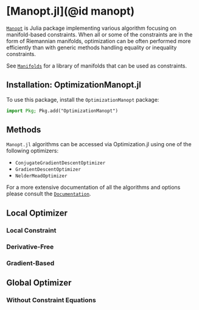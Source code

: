 # [Manopt.jl](@id manopt)
[`Manopt`](https://github.com/JuliaManifolds/Manopt.jl) is Julia package implementing various algorithm focusing on manifold-based constraints. When all or some of the constraints are in the form of Riemannian manifolds, optimization can be often performed more efficiently than with generic methods handling equality or inequality constraints.

See [`Manifolds`](https://github.com/JuliaManifolds/Manifolds.jl) for a library of manifolds that can be used as constraints.

## Installation: OptimizationManopt.jl

To use this package, install the `OptimizationManopt` package:

```julia
import Pkg; Pkg.add("OptimizationManopt")
```

## Methods

`Manopt.jl` algorithms can be accessed via Optimization.jl using one of the following optimizers:

- `ConjugateGradientDescentOptimizer`
- `GradientDescentOptimizer`
- `NelderMeadOptimizer`

For a more extensive documentation of all the algorithms and options please consult the [`Documentation`](https://manoptjl.org/stable/).

## Local Optimizer

### Local Constraint

### Derivative-Free

### Gradient-Based

## Global Optimizer

### Without Constraint Equations
